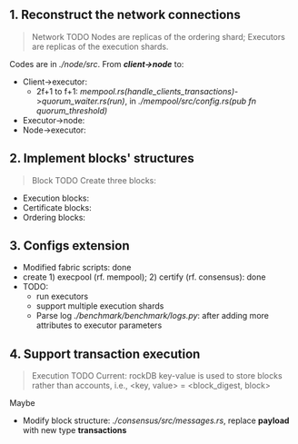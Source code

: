 ## 1. Reconstruct the network connections
> Network TODO
> Nodes are replicas of the ordering shard; Executors are replicas of the execution shards.

Codes are in *./node/src*. From ***client->node*** to: 
- Client->executor:
  - 2f+1 to f+1: *mempool.rs(handle_clients_transactions)*->*quorum_waiter.rs(run)*, in *./mempool/src/config.rs(pub fn quorum_threshold)*
- Executor->node:
- Node->executor:


## 2. Implement blocks' structures
> Block TODO
Create three blocks:
- Execution blocks:
- Certificate blocks:
- Ordering blocks:

## 3. Configs extension
- Modified fabric scripts: done
- create 1) execpool (rf. mempool); 2) certify (rf. consensus): done
- TODO: 
  - run executors
  - support multiple execution shards
  - Parse log *./benchmark/benchmark/logs.py*: after adding more attributes to executor parameters

## 4. Support transaction execution
> Execution TODO
> Current: rockDB key-value is used to store blocks rather than accounts, i.e., <key, value> = <block_digest, block>

Maybe
- Modify block structure: *./consensus/src/messages.rs*, replace **payload** with new type **transactions**